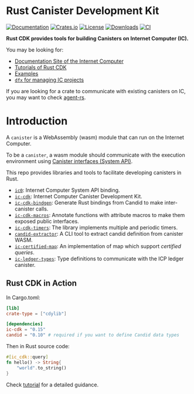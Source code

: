 # Rust Canister Development Kit

[![Documentation](https://docs.rs/ic-cdk/badge.svg)](https://docs.rs/ic-cdk/)
[![Crates.io](https://img.shields.io/crates/v/ic-cdk.svg)](https://crates.io/crates/ic-cdk)
[![License](https://img.shields.io/crates/l/ic-cdk.svg)](https://github.com/dfinity/cdk-rs/blob/main/LICENSE)
[![Downloads](https://img.shields.io/crates/d/ic-cdk.svg)](https://crates.io/crates/ic-cdk)
[![CI](https://github.com/dfinity/cdk-rs/actions/workflows/ci.yml/badge.svg)](https://github.com/dfinity/cdk-rs/actions/workflows/ci.yml)

**Rust CDK provides tools for building Canisters on Internet Computer (IC).**

You may be looking for:

- [Documentation Site of the Internet Computer](https://internetcomputer.org/docs)
- [Tutorials of Rust CDK](https://internetcomputer.org/docs/current/developer-docs/build/cdks/cdk-rs-dfinity/)
- [Examples](https://github.com/dfinity/cdk-rs/tree/main/examples)
- [`dfx` for managing IC projects](https://github.com/dfinity/sdk)

If you are looking for a crate to communicate with existing canisters on IC,
you may want to check [agent-rs](https://github.com/dfinity/agent-rs).

# Introduction

A `canister` is a WebAssembly (wasm) module that can run on the Internet Computer.

To be a `canister`, a wasm module should communicate with the execution environment using [Canister interfaces (System API)](https://internetcomputer.org/docs/current/references/ic-interface-spec/#system-api).

This repo provides libraries and tools to facilitate developing canisters in Rust.

- [`ic0`](src/ic0):
Internet Computer System API binding.
- [`ic-cdk`](src/ic-cdk):
Internet Computer Canister Development Kit.
- [`ic-cdk-bindgen`](src/ic-cdk-bindgen):
Generate Rust bindings from Candid to make inter-canister calls.
- [`ic-cdk-macros`](src/ic-cdk-macros):
Annotate functions with attribute macros to make them exposed public interfaces.
- [`ic-cdk-timers`](src/ic-cdk-timers):
The library implements multiple and periodic timers.
- [`candid-extractor`](src/candid-extractor/):
A CLI tool to extract candid definition from canister WASM.
- [`ic-certified-map`](library/ic-certified-map):
An implementation of map which support *certified queries*.
- [`ic-ledger-types`](library/ic-ledger-types):
Type definitions to communicate with the ICP ledger canister.

## Rust CDK in Action

In Cargo.toml:

```toml
[lib]
crate-type = ["cdylib"]

[dependencies]
ic-cdk = "0.15"
candid = "0.10" # required if you want to define Candid data types
```

Then in Rust source code:

```rust
#[ic_cdk::query]
fn hello() -> String{
    "world".to_string()
}
```

Check [tutorial](https://internetcomputer.org/docs/current/developer-docs/build/cdks/cdk-rs-dfinity/rust-quickstart) for a detailed guidance.

